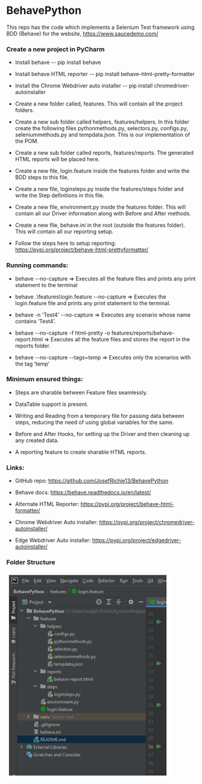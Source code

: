 # BehavePython

This repo has the code which implements a Selenium Test framework using BDD (Behave) for the website, https://www.saucedemo.com/

### **Create a new project in PyCharm**

- Install behave -- pip install behave

- Install behave HTML reporter -- pip install behave-html-pretty-formatter

- Install the Chrome Webdriver auto installer -- pip install chromedriver-autoinstaller

- Create a new folder called, features. This will contain all the project folders.

- Create a new sub folder called helpers, features/helpers. In this folder create the following
files pythonmethods.py, selectors.py, configs.py, seleniummethods.py and tempdata.json.
This is our implementation of the POM.

- Create a new sub folder called reports, features/reports. The generated HTML reports will be
placed here.

- Create a new file, login.feature inside the features folder and write the BDD steps to this file.

- Create a new file, loginsteps.py inside the features/steps folder and write the Step definitions
in this file.

- Create a new file, environment.py inside the features folder. This will contain all our Driver
information along with Before and After methods.

- Create a new file, behave.ini in the root (outside the features folder). This will contain all our
reporting setup.

- Follow the steps here to setup reporting: https://pypi.org/project/behave-html-prettyformatter/

### **Running commands:**
- behave --no-capture => Executes all the feature files and prints any print statement to the
terminal

- behave .\features\login.feature --no-capture => Executes the login.feature file and prints
any print statement to the terminal.

- behave -n 'Test4' --no-capture => Executes any scenario whose name contains ‘Test4’.

- behave --no-capture -f html-pretty -o features/reports/behave-report.html => Executes all
the feature files and stores the report in the reports folder.

- behave --no-capture --tags=temp => Executes only the scenarios with the tag ‘temp’

### **Minimum ensured things:**
- Steps are sharable between Feature files seamlessly.

- DataTable support is present.

- Writing and Reading from a temporary file for passing data between steps, reducing the
need of using global variables for the same.

- Before and After Hooks, for setting up the Driver and then cleaning up any created data.

- A reporting feature to create sharable HTML reports.

### **Links:**
- GitHub repo: https://github.com/JosefRichie13/BehavePython

- Behave docs: https://behave.readthedocs.io/en/latest/

- Alternate HTML Reporter: https://pypi.org/project/behave-html-formatter/

- Chrome Webdriver Auto installer: https://pypi.org/project/chromedriver-autoinstaller/

- Edge Webdriver Auto installer: https://pypi.org/project/edgedriver-autoinstaller/

### **Folder Structure**
![img.png](img.png)